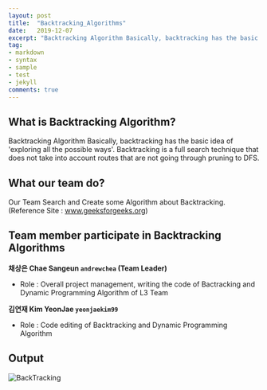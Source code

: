 ```yaml
---
layout: post
title:  "Backtracking_Algorithms"
date:   2019-12-07
excerpt: "Backtracking Algorithm Basically, backtracking has the basic idea of 'exploring all the possible ways'."
tag:
- markdown 
- syntax
- sample
- test
- jekyll
comments: true
---
```


## What is Backtracking Algorithm?
Backtracking Algorithm Basically, backtracking has the basic idea of 'exploring all the possible ways'. 
Backtracking is a full search technique that does not take into account routes that are not going through pruning to DFS.

## What our team do?
Our Team Search and Create some Algorithm about Backtracking. (Reference Site : www.geeksforgeeks.org)

## Team member participate in Backtracking Algorithms
**채상은 Chae Sangeun `andrewchea` (Team Leader)** 
- Role : Overall project management, writing the code of Bactracking and Dynamic Programming Algorithm of L3 Team

**김연재 Kim YeonJae `yeonjaekim99`**
- Role : Code editing of Backtracking and Dynamic Programming Algorithm 

## Output
![BackTracking](https://user-images.githubusercontent.com/50195267/70375382-8fd62980-1940-11ea-8751-37c96dbdebd8.png)
